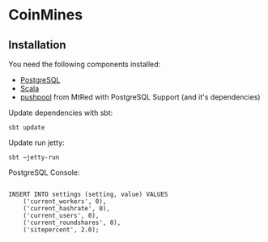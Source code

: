 CoinMines
=========


Installation
------------

You need the following components installed:

- [PostgreSQL](http://www.postgresql.org)
- [Scala](http://www.scala-lang.org)
- [pushpool](https://github.com/MtRed/pushpool) from MtRed with PostgreSQL Support (and it's dependencies)


Update dependencies with sbt:

<code>sbt update</code>


Update run jetty:

<code>sbt ~jetty-run</code>


PostgreSQL Console:

<code>
INSERT INTO settings (setting, value) VALUES
	('current_workers', 0),
	('current_hashrate', 0),
	('current_users', 0),
	('current_roundshares', 0),
	('sitepercent', 2.0);
</code>

